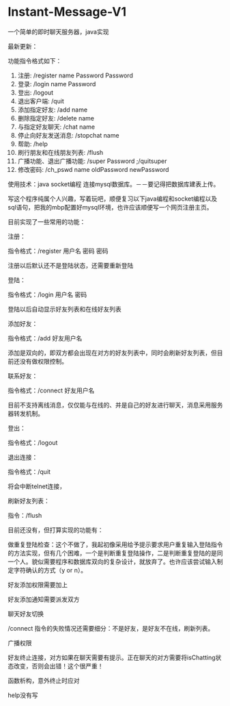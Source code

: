 # Instant-Message-V1
一个简单的即时聊天服务器，java实现

最新更新：

功能指令格式如下：
1. 注册: /register name Password Password
2. 登录: /login name Password
3. 登出: /logout
4. 退出客户端: /quit
5. 添加指定好友: /add name
6. 删除指定好友: /delete name
7. 与指定好友聊天: /chat name
8. 停止向好友发送消息: /stopchat name
9. 帮助: /help
10. 刷行朋友和在线朋友列表: /flush
11. 广播功能、退出广播功能: /super Password ;/quitsuper
12. 修改密码: /ch_pswd name oldPassword newPassword


使用技术：java socket编程 连接mysql数据库。－－要记得把数据库建表上传。

写这个程序纯属个人兴趣，写着玩吧，顺便复习以下java编程和socket编程以及sql语句，把我的mbp配置好mysql环境，也许应该顺便写一个网页注册主页。

目前实现了一些常用的功能：

注册：

  指令格式：/register 用户名 密码 密码
  
  注册以后默认还不是登陆状态，还需要重新登陆
  
登陆：

  指令格式：/login 用户名 密码
  
  登陆以后自动显示好友列表和在线好友列表
  
添加好友：

  指令格式：/add 好友用户名 
  
  添加是双向的，即双方都会出现在对方的好友列表中，同时会刷新好友列表，但目前还没有做权限控制。
  
联系好友：

  指令格式：/connect 好友用户名
  
  目前不支持离线消息，仅仅能与在线的、并是自己的好友进行聊天，消息采用服务器转发机制。
  
登出：

  指令格式：/logout
  
退出连接：

  指令格式：/quit
  
  将会中断telnet连接，
  
刷新好友列表：

  指令：/flush


目前还没有，但打算实现的功能有：

做重复登陆检查：这个不做了，我起初像采用给予提示要求用户重复输入登陆指令的方法实现，但有几个困难，一个是判断重复登陆操作，二是判断重复登陆的是同一个人。貌似需要程序和数据库双向的复杂设计，就放弃了。也许应该尝试输入制定字符确认的方式（y or n）。

好友添加权限需要加上

好友添加通知需要派发双方

聊天好友切换

/connect 指令的失败情况还需要细分：不是好友，是好友不在线，刷新列表。

广播权限

好友终止连接，对方如果在聊天需要有提示。正在聊天的对方需要将isChatting状态改变，否则会出错！这个很严重！

函数析构，意外终止时应对

help没有写
